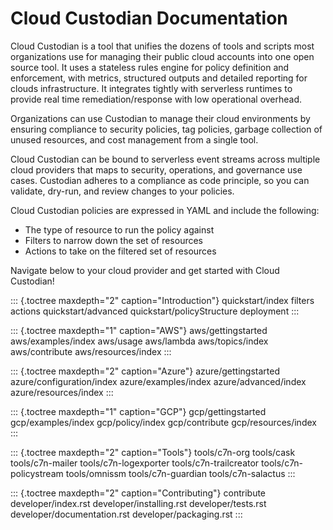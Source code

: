 Cloud Custodian Documentation
=============================

Cloud Custodian is a tool that unifies the dozens of tools and scripts
most organizations use for managing their public cloud accounts into one
open source tool. It uses a stateless rules engine for policy definition
and enforcement, with metrics, structured outputs and detailed reporting
for clouds infrastructure. It integrates tightly with serverless
runtimes to provide real time remediation/response with low operational
overhead.

Organizations can use Custodian to manage their cloud environments by
ensuring compliance to security policies, tag policies, garbage
collection of unused resources, and cost management from a single tool.

Cloud Custodian can be bound to serverless event streams across multiple
cloud providers that maps to security, operations, and governance use
cases. Custodian adheres to a compliance as code principle, so you can
validate, dry-run, and review changes to your policies.

Cloud Custodian policies are expressed in YAML and include the
following:

-   The type of resource to run the policy against
-   Filters to narrow down the set of resources
-   Actions to take on the filtered set of resources

Navigate below to your cloud provider and get started with Cloud
Custodian!

::: {.toctree maxdepth="2" caption="Introduction"}
quickstart/index filters actions quickstart/advanced
quickstart/policyStructure deployment
:::

::: {.toctree maxdepth="1" caption="AWS"}
aws/gettingstarted aws/examples/index aws/usage aws/lambda
aws/topics/index aws/contribute aws/resources/index
:::

::: {.toctree maxdepth="2" caption="Azure"}
azure/gettingstarted azure/configuration/index azure/examples/index
azure/advanced/index azure/resources/index
:::

::: {.toctree maxdepth="1" caption="GCP"}
gcp/gettingstarted gcp/examples/index gcp/policy/index gcp/contribute
gcp/resources/index
:::

::: {.toctree maxdepth="2" caption="Tools"}
tools/c7n-org tools/cask tools/c7n-mailer tools/c7n-logexporter
tools/c7n-trailcreator tools/c7n-policystream tools/omnissm
tools/c7n-guardian tools/c7n-salactus
:::

::: {.toctree maxdepth="2" caption="Contributing"}
contribute developer/index.rst developer/installing.rst
developer/tests.rst developer/documentation.rst developer/packaging.rst
:::
